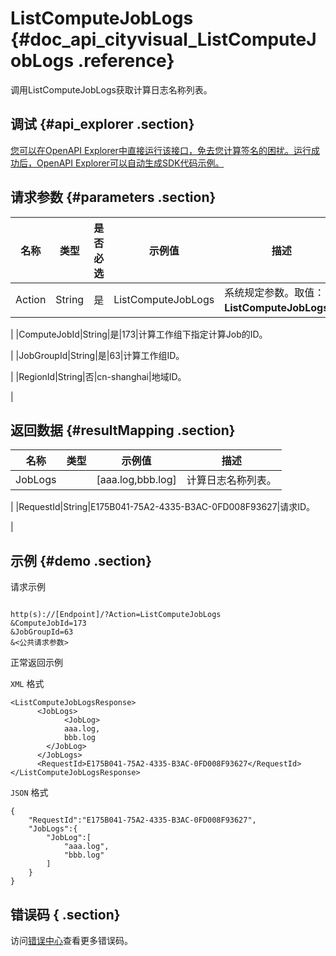 # ListComputeJobLogs {#doc_api_cityvisual_ListComputeJobLogs .reference}

调用ListComputeJobLogs获取计算日志名称列表。

## 调试 {#api_explorer .section}

[您可以在OpenAPI Explorer中直接运行该接口，免去您计算签名的困扰。运行成功后，OpenAPI Explorer可以自动生成SDK代码示例。](https://api.aliyun.com/#product=cityvisual&api=ListComputeJobLogs&type=RPC&version=2018-10-30)

## 请求参数 {#parameters .section}

|名称|类型|是否必选|示例值|描述|
|--|--|----|---|--|
|Action|String|是|ListComputeJobLogs|系统规定参数。取值：**ListComputeJobLogs**。

 |
|ComputeJobId|String|是|173|计算工作组下指定计算Job的ID。

 |
|JobGroupId|String|是|63|计算工作组ID。

 |
|RegionId|String|否|cn-shanghai|地域ID。

 |

## 返回数据 {#resultMapping .section}

|名称|类型|示例值|描述|
|--|--|---|--|
|JobLogs| |\[aaa.log,bbb.log\]|计算日志名称列表。

 |
|RequestId|String|E175B041-75A2-4335-B3AC-0FD008F93627|请求ID。

 |

## 示例 {#demo .section}

请求示例

``` {#request_demo}

http(s)://[Endpoint]/?Action=ListComputeJobLogs
&ComputeJobId=173
&JobGroupId=63
&<公共请求参数>

```

正常返回示例

`XML` 格式

``` {#xml_return_success_demo}
<ListComputeJobLogsResponse>
      <JobLogs>
            <JobLog>
            aaa.log,
            bbb.log
        </JobLog>
      </JobLogs>
      <RequestId>E175B041-75A2-4335-B3AC-0FD008F93627</RequestId>
</ListComputeJobLogsResponse>
```

`JSON` 格式

``` {#json_return_success_demo}
{
	"RequestId":"E175B041-75A2-4335-B3AC-0FD008F93627",
	"JobLogs":{
		"JobLog":[
			"aaa.log",
			"bbb.log"
		]
	}
}
```

## 错误码 { .section}

访问[错误中心](https://error-center.aliyun.com/status/product/cityvisual)查看更多错误码。

